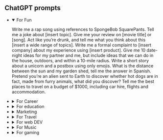 ## ChatGPT prompts 
<ul>
<li>
<details open="open">
<summary>For Fun</summary>

Write me a rap song using references to SpongeBob SquarePants.
Tell me a joke about [insert topic].
Give me your review on [movie title] or [song].
Act like you’re drunk, and tell me what you think about this [insert a wide range of topics].
Write me a formal complaint to [insert company] about my experience using [insert product].
Give me 10 date-night ideas for my partner and me, but include ideas that we can do in the house, outdoors, and within a 10-mile radius.
Write a short story about a unicorn and a postbox using only emojis.
What is the distance between the sun and my garden shed, tell me the answer in Spanish.
Pretend you’re an alien sent to Earth to discover whether hot dogs are in fact, made from furry animals, what did you discover?
 Tell me the best places to travel on a budget of $1000, including car hire, flights and accommodation.
</details>
</li>
<li>
<details>
<summary>For Career</summary>
Provide me with research on [insert industry] that I can use to prepare a cover letter.
Write me advice on career planning, including how I can make steps towards financial goals and getting a promotion.
Please review my CV and suggest any edits that make me sound more appealing for a role as a [insert job title].
I’m providing you with a list of my skills and experience. Generate a summary of my unique selling points to separate me from competitors.
Write me a cold email to [insert recipient and title] that highlights my strengths and skills in [insert job].
Act as an interviewer for [insert job role]. Ask me a question and wait for my reply before asking the next question. Do not ask them all at once.
What are some of the common pitfalls in [insert job]? Help me avoid these by summarising them with bullet points.
Create a thank you email template I can send after completing an interview.
Write a cover letter that highlights my passion for [insert topic] using my skills.
Write me a step-by-step guide for asking for a pay rise at work.
</details>
</li>
<li>
<details>
<summary>For education</summary>
Suggest 10 web extensions students can use to increase productivity.
Create a quiz on [insert topic] with 20 questions and check my answers.
Create multiple choice questions about [insert subject] for 11-13 year-olds.
Convert this transcript [copy and paste transcript] and provide a summary. Then, create questions based on this transcript.
Rewrite my essay to make it sound more interesting and put in some engaging and personal anecdotes.
Help me create a lesson plan for the next four weeks. I’m teaching 8-year-olds about Geography.
Tell me 10 tips for getting the attention of the class and maintaining their focus.
Solve this math problem for me and explain any jargon.
Can you explain this concept in simple terms [insert complex concept]?
Make me a revision plan to help me pass a test in two weeks.
</details>
</li>
<li>
<details>
<summary>Marketing</summary>
Write 10 subject lines for emails about [insert topic].
Can you provide me with a comprehensive guide on building backlinks to my website?
Write an outline for a 5-stage email sequence welcoming new customers into my brand.
Generate a social media content calendar for Instagram Reels.
Act like a Social Media Marketing specialist and write a blog post under 500 words explaining the benefits of using TikTok for raising brand awareness using these keywords.
Write two Google Ads in RSA format that can be used for A/B testing our [insert product].
Create 5 distinct CTAs and buttons for [insert your product].
Provide me with market research on [insert topic] for audiences in the southwest region of [insert country].
Analyse these metrics and suggest ways to improve the conversion rates. In the potential tips, Include also the title of these articles and the product description.
Act like a Social Media Manager and write a social media post that targets [x] and teaches them how [x] can improve their life.
</details>
</li>
<li>
<details>
<summary>For Travel</summary>
Write 10 subject lines for emails about [insert topic].
Can you provide me with a comprehensive guide on building backlinks to my website?
Write an outline for a 5-stage email sequence welcoming new customers into my brand.
Generate a social media content calendar for Instagram Reels.
Act like a Social Media Marketing specialist and write a blog post under 500 words explaining the benefits of using TikTok for raising brand awareness using these keywords.
Write two Google Ads in RSA format that can be used for A/B testing our [insert product].
Create 5 distinct CTAs and buttons for [insert your product].
Provide me with market research on [insert topic] for audiences in the southwest region of [insert country].
Analyse these metrics and suggest ways to improve the conversion rates. In the potential tips, Include also the title of these articles and the product description.
Act like a Social Media Manager and write a social media post that targets [x] and teaches them how [x] can improve their life.
</details>
</li>
<li>
<details>
<summary>For web DEV</summary>
Continue writing this code in Java Script [insert code].
Can you give me an example of how I can do [x] using CSS and HTML?
Act like a Python interpreter. I will give you Python code and you will execute it. Only respond with the output of the code.
Act like a programming languages expert. Help me find mistakes in the following code [insert code]. And provide me with a detailed numbered list of actionable steps. 
What exactly does this regex do? [insert example].
Give me a detailed guide on the best practices for creating a website using WordPress, putting the user experience and the SEO optimisation in the first place.
Act as an SQL terminal in front of an example database. The database contains tables named [insert names].  I’ll input queries, and you can respond with what the terminal will display. Do not write explanations, and do not type commands until I instruct you to do so. My first command is [insert command]. 
Develop an architecture and web code for a [insert type] website with Javascript.
Create an info symbol in SVG.
Write a docstring for the following function [insert function].
</details>
</li>
<li>
<details>
<summary>For Music</summary>
Act as a composer. I’ll provide the song lyrics and you create the music using a variety of instruments and tools.
Create a catchy song for the [target audience] that explains [topic]. Make each verse about a different characteristic.
Act like a rapper. Make a song that features a deep, meaningful message that resonates with [target audience]. Write 3 verses and a hook.
Write a song in the pentatonic scale using 4/4 time to [artist and song].
Create a concept for a music video to these lyrics [insert lyrics].
I’m going to give you some chords, and I need you to simply play these chords. [insert chords].
Write a 16-bar pop chord progression in the key of E.
Modify the following chord progression to make it sound more like [insert composer or genre].
Use Python code to produce a simple loop I can use in a Midi file.
Create a guide on how to start playing the guitar aimed at beginners.
</details>
</li>
<li>
<details>
<summary>For gaming </summary>
Let’s play Tic Tac Toe.
Start a game of 20 questions. I’ll think of a word and you try to guess what it is by asking me a question. I’ll respond with “yes” or “no” before moving on to the next question.
Make a coding challenge about military soldiers taking over an alien planet.
Imagine you’re a text-based video game. I’ll enter commands, and you respond with what the character observes.
Let’s play word ladder.
I would like to play trivia games with you.
Outline a concept for a current-gen videogame that revolves around an orphaned raccoon samurai looking for his lost sister in feudal Japan.
Give me a detailed guide on the technological evolution between PlayStation One and PlayStation 2.
Create a quiz to help young adults determine which genre of video games they would be best suited for.
Play Hangman with me.
</details>
</li>
</ul>



